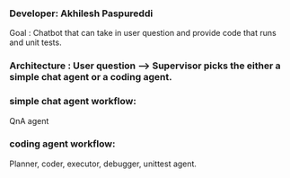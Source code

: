 ### Developer: Akhilesh Paspureddi
Goal : Chatbot that can take in user question and provide code that runs and unit tests. 

### Architecture : User question --> Supervisor picks the either a simple chat agent or a coding agent.

### simple chat agent workflow: 
QnA agent 

### coding agent workflow: 
Planner, coder, executor, debugger, unittest agent. 